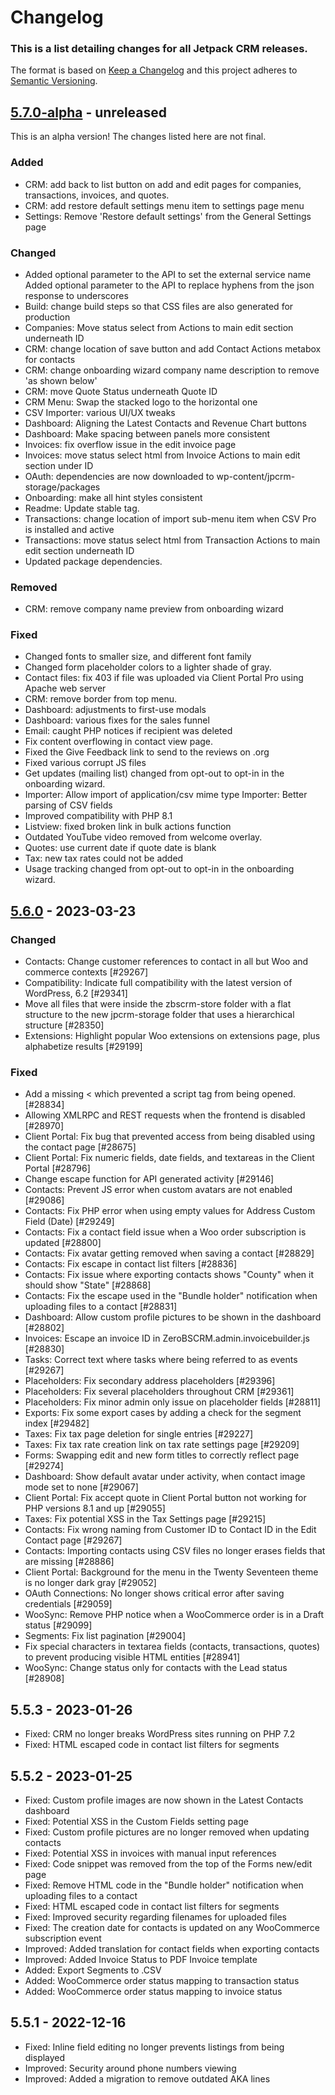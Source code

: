 # Changelog

### This is a list detailing changes for all Jetpack CRM releases.

The format is based on [Keep a Changelog](https://keepachangelog.com/en/1.0.0/)
and this project adheres to [Semantic Versioning](https://semver.org/spec/v2.0.0.html).

## [5.7.0-alpha] - unreleased

This is an alpha version! The changes listed here are not final.

### Added
- CRM: add back to list button on add and edit pages for companies, transactions, invoices, and quotes.
- CRM: add restore default settings menu item to settings page menu
- Settings: Remove 'Restore default settings' from the General Settings page

### Changed
- Added optional parameter to the API to set the external service name
  Added optional parameter to the API to replace hyphens from the json response to underscores
- Build: change build steps so that CSS files are also generated for production
- Companies: Move status select from Actions to main edit section underneath ID
- CRM: change location of save button and add Contact Actions metabox for contacts
- CRM: change onboarding wizard company name description to remove 'as shown below'
- CRM: move Quote Status underneath Quote ID
- CRM Menu: Swap the stacked logo to the horizontal one
- CSV Importer: various UI/UX tweaks
- Dashboard: Aligning the Latest Contacts and Revenue Chart buttons
- Dashboard: Make spacing between panels more consistent
- Invoices: fix overflow issue in the edit invoice page
- Invoices: move status select html from Invoice Actions to main edit section under ID
- OAuth: dependencies are now downloaded to wp-content/jpcrm-storage/packages
- Onboarding: make all hint styles consistent
- Readme: Update stable tag.
- Transactions: change location of import sub-menu item when CSV Pro is installed and active
- Transactions: move status select html from Transaction Actions to main edit section underneath ID
- Updated package dependencies.

### Removed
- CRM: remove company name preview from onboarding wizard

### Fixed
- Changed fonts to smaller size, and different font family
- Changed form placeholder colors to a lighter shade of gray.
- Contact files: fix 403 if file was uploaded via Client Portal Pro using Apache web server
- CRM: remove border from top menu.
- Dashboard: adjustments to first-use modals
- Dashboard: various fixes for the sales funnel
- Email: caught PHP notices if recipient was deleted
- Fix content overflowing in contact view page.
- Fixed the Give Feedback link to send to the reviews on .org
- Fixed various corrupt JS files
- Get updates (mailing list) changed from opt-out to opt-in in the onboarding wizard.
- Importer: Allow import of application/csv mime type
  Importer: Better parsing of CSV fields
- Improved compatibility with PHP 8.1
- Listview: fixed broken link in bulk actions function
- Outdated YouTube video removed from welcome overlay.
- Quotes: use current date if quote date is blank
- Tax: new tax rates could not be added
- Usage tracking changed from opt-out to opt-in in the onboarding wizard.

## [5.6.0] - 2023-03-23
### Changed
- Contacts: Change customer references to contact in all but Woo and commerce contexts [#29267]
- Compatibility: Indicate full compatibility with the latest version of WordPress, 6.2 [#29341]
- Move all files that were inside the zbscrm-store folder with a flat structure to the new jpcrm-storage folder that uses a hierarchical structure [#28350]
- Extensions: Highlight popular Woo extensions on extensions page, plus alphabetize results [#29199]

### Fixed
- Add a missing < which prevented a script tag from being opened. [#28834]
- Allowing XMLRPC and REST requests when the frontend is disabled [#28970]
- Client Portal: Fix bug that prevented access from being disabled using the contact page [#28675]
- Client Portal: Fix numeric fields, date fields, and textareas in the Client Portal [#28796]
- Change escape function for API generated activity [#29146]
- Contacts: Prevent JS error when custom avatars are not enabled [#29086]
- Contacts: Fix PHP error when using empty values for Address Custom Field (Date) [#29249]
- Contacts: Fix a contact field issue when a Woo order subscription is updated [#28800]
- Contacts: Fix avatar getting removed when saving a contact [#28829]
- Contacts: Fix escape in contact list filters [#28836]
- Contacts: Fix issue where exporting contacts shows "County" when it should show "State" [#28868]
- Contacts: Fix the escape used in the "Bundle holder" notification when uploading files to a contact [#28831]
- Dashboard:  Allow custom profile pictures to be shown in the dashboard [#28802]
- Invoices: Escape an invoice ID in ZeroBSCRM.admin.invoicebuilder.js [#28830]
- Tasks: Correct text where tasks where being referred to as events [#29267]
- Placeholders: Fix secondary address placeholders [#29396]
- Placeholders: Fix several placeholders throughout CRM [#29361]
- Placeholders: Fix minor admin only issue on placeholder fields [#28811]
- Exports: Fix some export cases by adding a check for the segment index [#29482]
- Taxes: Fix tax page deletion for single entries [#29227]
- Taxes: Fix tax rate creation link on tax rate settings page [#29209]
- Forms: Swapping edit and new form titles to correctly reflect page [#29274]
- Dashboard: Show default avatar under activity, when contact image mode set to none [#29067]
- Client Portal: Fix accept quote in Client Portal button not working for PHP versions 8.1 and up [#29055]
- Taxes: Fix potential XSS in the Tax Settings page [#29215]
- Contacts: Fix wrong naming from Customer ID to Contact ID in the Edit Contact page [#29267]
- Contacts: Importing contacts using CSV files no longer erases fields that are missing [#28886]
- Client Portal: Background for the menu in the Twenty Seventeen theme is no longer dark gray [#29052]
- OAuth Connections: No longer shows critical error after saving credentials [#29059]
- WooSync: Remove PHP notice when a WooCommerce order is in a Draft status [#29099]
- Segments: Fix list pagination [#29004]
- Fix special characters in textarea fields (contacts, transactions, quotes) to prevent producing visible HTML entities [#28941]
- WooSync: Change status only for contacts with the Lead status [#28908]

## 5.5.3 - 2023-01-26

- Fixed: CRM no longer breaks WordPress sites running on PHP 7.2
- Fixed: HTML escaped code in contact list filters for segments

## 5.5.2 - 2023-01-25

- Fixed: Custom profile images are now shown in the Latest Contacts dashboard
- Fixed: Potential XSS in the Custom Fields setting page
- Fixed: Custom profile pictures are no longer removed when updating contacts
- Fixed: Potential XSS in invoices with manual input references
- Fixed: Code snippet was removed from the top of the Forms new/edit page
- Fixed: Remove HTML code in the "Bundle holder" notification when uploading files to a contact
- Fixed: HTML escaped code in contact list filters for segments
- Fixed: Improved security regarding filenames for uploaded files
- Fixed: The creation date for contacts is updated on any WooCommerce subscription event
- Improved: Added translation for contact fields when exporting contacts
- Improved: Added Invoice Status to PDF Invoice template
- Added: Export Segments to .CSV
- Added: WooCommerce order status mapping to transaction status
- Added: WooCommerce order status mapping to invoice status

## 5.5.1 - 2022-12-16

- Fixed: Inline field editing no longer prevents listings from being displayed
- Improved: Security around phone numbers viewing
- Improved: Added a migration to remove outdated AKA lines

[5.5.4-a.1]: https://github.com/Automattic/jetpack-crm/compare/v5.5.3...v5.5.4-a.1
[5.7.0-alpha]: https://github.com/Automattic/jetpack-crm/compare/v5.6.0...v5.7.0-alpha
[5.6.0]: https://github.com/Automattic/jetpack-crm/compare/v5.5.4-a.1...v5.6.0
